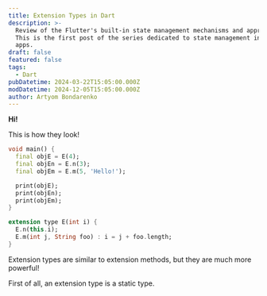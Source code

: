 ```yaml
---
title: Extension Types in Dart
description: >-
  Review of the Flutter's built-in state management mechanisms and approaches.
  This is the first post of the series dedicated to state management in Flutter
  apps.
draft: false
featured: false
tags:
  - Dart
pubDatetime: 2024-03-22T15:05:00.000Z
modDatetime: 2024-12-05T15:05:00.000Z
author: Artyom Bondarenko
---
```

**Hi!**

This is how they look!

```dart
void main() {
  final objE = E(4);
  final objEn = E.n(3);
  final objEm = E.m(5, 'Hello!');

  print(objE);
  print(objEn);
  print(objEm);
}

extension type E(int i) {
  E.n(this.i);
  E.m(int j, String foo) : i = j + foo.length;
}
```

Extension types are similar to extension methods, but they are much more powerful!

First of all, an extension type is a static type.
